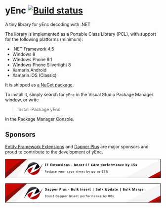 # yEnc [![Build status](https://ci.appveyor.com/api/projects/status/t12qq70iaumqmhr2/branch/master?svg=true)](https://ci.appveyor.com/project/khellang/yenc/branch/master)

A tiny library for yEnc decoding with .NET

The library is implemented as a Portable Class Library (PCL), with support for the following platforms (minimum):

 - .NET Framework 4.5
 - Windows 8
 - Windows Phone 8.1
 - Windows Phone Silverlight 8
 - Xamarin.Android
 - Xamarin.iOS (Classic)

It is shipped as [a NuGet package](https://www.nuget.org/packages/yEnc).

To install it, simply search for `yEnc` in the Visual Studio Package Manager window, or write

> Install-Package yEnc

In the Package Manager Console.

## Sponsors

[Entity Framework Extensions](https://entityframework-extensions.net/?utm_source=khellang&utm_medium=yEnc) and [Dapper Plus](https://dapper-plus.net/?utm_source=khellang&utm_medium=yEnc) are major sponsors and proud to contribute to the development of yEnc.

[![Entity Framework Extensions](https://raw.githubusercontent.com/khellang/khellang/refs/heads/master/.github/entity-framework-extensions-sponsor.png)](https://entityframework-extensions.net/bulk-insert?utm_source=khellang&utm_medium=yEnc)

[![Dapper Plus](https://raw.githubusercontent.com/khellang/khellang/refs/heads/master/.github/dapper-plus-sponsor.png)](https://dapper-plus.net/bulk-insert?utm_source=khellang&utm_medium=yEnc)
